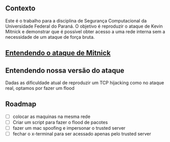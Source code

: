 ## Contexto
Este é o trabalho para a disciplina de Segurança Computacional da Universidade Federal do Paraná. O objetivo é reproduzir o ataque de Kevin Mitnick e demonstrar que é possível obter acesso a uma rede interna sem a necessidade de um ataque de força bruta.

## [Entendendo o ataque de Mitnick](https://seedsecuritylabs.org/Labs_16.04/PDF/Mitnick_Attack.pdf)

## Entendendo nossa versão do ataque
Dadas as dificuldade atual de reproduzir um TCP hijacking como no ataque real, optamos por fazer um flood 

## Roadmap
- [ ] colocar as maquinas na mesma rede
- [ ] Criar um script para fazer o flood de pacotes
- [ ] fazer um mac spoofing e impersonar o trusted server
- [ ] fechar o x-terminal para ser acessado apenas pelo trusted server